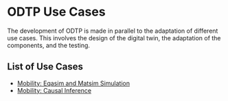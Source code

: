 # ODTP Use Cases

The development of ODTP is made in parallel to the adaptation of different use cases. This involves the design of the digital twin, the adaptation of the components, and the testing. 


## List of Use Cases

- [Mobility: Eqasim and Matsim Simulation](mobility-eqasim-matsim.md)
- [Mobility: Causal Inference](mobility-causal-interventions.md)

<script src="https://hypothes.is/embed.js" async></script>
